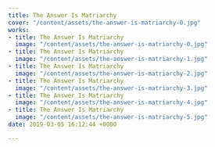 ```yaml
---
title: The Answer Is Matriarchy
cover: "/content/assets/the-answer-is-matriarchy-0.jpg"
works:
- title: The Answer Is Matriarchy
  image: "/content/assets/the-answer-is-matriarchy-0.jpg"
- title: The Answer Is Matriarchy
  image: "/content/assets/the-answer-is-matriarchy-1.jpg"
- title: The Answer Is Matriarchy
  image: "/content/assets/the-answer-is-matriarchy-2.jpg"
- title: The Answer Is Matriarchy
  image: "/content/assets/the-answer-is-matriarchy-3.jpg"
- title: The Answer Is Matriarchy
  image: "/content/assets/the-answer-is-matriarchy-4.jpg"
- title: The Answer Is Matriarchy
  image: "/content/assets/the-answer-is-matriarchy-5.jpg"
date: 2019-03-05 16:12:44 +0000

---
```

